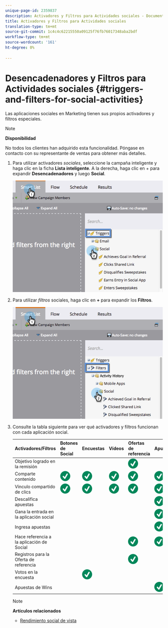 ```yaml
---
unique-page-id: 2359837
description: Activadores y Filtros para Actividades sociales - Documentos de marketing - Documentación del producto
title: Activadores y Filtros para Actividades sociales
translation-type: tm+mt
source-git-commit: 1c4c4c62215550a09125f76fb76017348aba2bdf
workflow-type: tm+mt
source-wordcount: '161'
ht-degree: 0%

---
```



# Desencadenadores y Filtros para Actividades sociales {#triggers-and-filters-for-social-activities}

Las aplicaciones sociales en Marketing tienen sus propios activadores y filtros especiales.

>[!NOTE]
>
>**Disponibilidad**
>
>No todos los clientes han adquirido esta funcionalidad. Póngase en contacto con su representante de ventas para obtener más detalles.

1. Para utilizar activadores *sociales*, seleccione la campaña inteligente y haga clic en la ficha **Lista inteligente**. A la derecha, haga clic en + para expandir **Desencadenadores** y luego **Social**.

   ![](assets/image2015-4-23-11-22-39.png)

1. Para utilizar *filtros* sociales, haga clic en **+** para expandir los **Filtros**.

   ![](assets/two-282-29.png)

1. Consulte la tabla siguiente para ver qué activadores y filtros funcionan con cada aplicación social.

   | Activadores/Filtros | Botones de Social | Encuestas | Vídeos | Ofertas de referencia | Apuestas |
   |---|---|---|---|---|---|
   | Objetivo logrado en la remisión |  |  |  | ![(visto)](assets/check.svg) |  |
   | Comparte contenido | ![(visto)](assets/check.svg) | ![(visto)](assets/check.svg) | ![(visto)](assets/check.svg) | ![(visto)](assets/check.svg) | ![(visto)](assets/check.svg) |
   | Vínculo compartido de clics | ![(visto)](assets/check.svg) | ![(visto)](assets/check.svg) | ![(visto)](assets/check.svg) | ![(visto)](assets/check.svg) | ![(visto)](assets/check.svg) |
   | Descalifica apuestas |  |  |  |  | ![(visto)](assets/check.svg) |
   | Gana la entrada en la aplicación social |  |  |  |  | ![(visto)](assets/check.svg) |
   | Ingresa apuestas |  |  |  |  | ![(visto)](assets/check.svg) |
   | Hace referencia a la aplicación de Social |  |  |  | ![(visto)](assets/check.svg) | ![(visto)](assets/check.svg) |
   | Registros para la Oferta de referencia |  |  |  | ![(visto)](assets/check.svg) |  |
   | Votos en la encuesta |  | ![(visto)](assets/check.svg) |  |  |  |
   | Apuestas de Wins |  |  |  |  | ![(visto)](assets/check.svg) |

   >[!NOTE]
   >
   >**Artículos relacionados**
   >
   >* [Rendimiento social de vista](view-social-performance.md)

